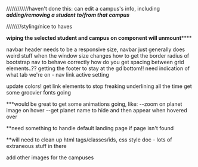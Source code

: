 ////////////haven't done this:
can edit a campus's info, including ***adding/removing a student to/from that campus***



////////styling/nice to haves

**wiping the selected student and campus on component will unmount******


navbar header needs to be a responsive size, navbar just generally does weird stuff when the window size changes
how to get the border radius of bootstrap nav to behave correctly
how do you get spacing between grid elements..??
getting the footer to stay at the gd bottom!!
need indication of what tab we're on - nav link active setting

update colors!
get link elements to stop freaking underlining all the time
get some groovier fonts going

***would be great to get some animations going, like:
--zoom on planet image on hover
--get planet name to hide and then appear when hovered over

**need something to handle default landing page if page isn't found



**will need to clean up html tags/classes/ids, css style doc - lots of extraneous stuff in there

add other images for the campuses


